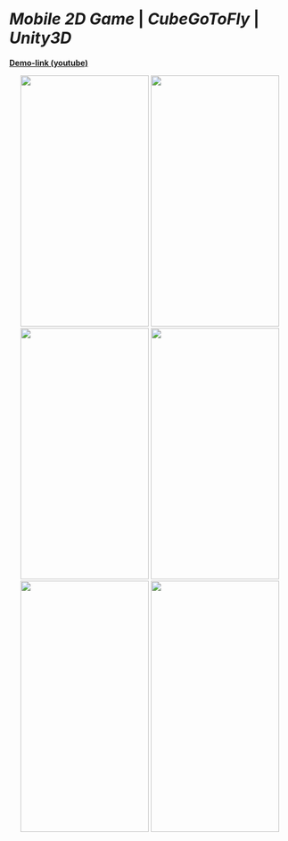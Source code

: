 # *Mobile 2D Game* | *CubeGoToFly* | *Unity3D*

**[Demo-link (youtube)](https://www.youtube.com/watch?v=915BgyGdUiQ&ab_channel=kapalulz%3A%D1%81)**


<p align="center">

<img width="230" height="450" src="https://user-images.githubusercontent.com/17459523/210510618-68db7208-e449-4b1c-9220-9a3cb85579b8.png">
  
  <img width="230" height="450" src="https://user-images.githubusercontent.com/17459523/210510674-93d59c87-7a73-411b-a128-03730f0a0205.png">
  
  <img width="230" height="450" src="https://user-images.githubusercontent.com/17459523/210510772-c17762fe-8194-4a5a-8652-2f17cdd2a14b.png">
  
  
  <img width="230" height="450" src="https://user-images.githubusercontent.com/17459523/210510803-8c7477f5-59d8-4d04-868c-527efcea0584.png">
  
  <img width="230" height="450" src="https://user-images.githubusercontent.com/17459523/210512092-cd4d2a0a-5d8b-482b-a2aa-41d92efbb97a.png">
    
  <img width="230" height="450" src="https://user-images.githubusercontent.com/17459523/210512230-fa67963c-0496-4af5-b840-95d50a018f00.png">


</p>
